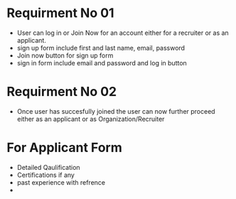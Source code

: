 # Requirment No 01

- User can log in or Join Now for an account either for a recruiter or as an applicant.
- sign up form include first and last name, email, password
-  Join now button for sign up form
- sign in form include email and password and log in button 

# Requirment No 02

- Once user has succesfully joined the user can now further proceed either as an applicant
or as Organization/Recruiter

# For Applicant Form

- Detailed Qaulification 
- Certifications if any
- past experience with refrence
- 
